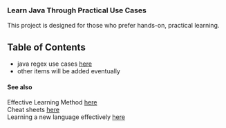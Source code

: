 ### Learn Java Through Practical Use Cases

This project is designed for those who prefer hands-on, practical learning.

## Table of Contents
  - java regex use cases [here](https://github.com/mohanadwalo/java-use-cases/blob/main/REGEX.md)
  - other items will be added eventually


#### See also

Effective Learning Method [here](https://github.com/mohanadwalo/effective-learning-methods)  
Cheat sheets [here](https://github.com/mohanadwalo/cheat-sheets)  
Learning a new language effectively [here](https://github.com/mohanadwalo/learning-a-new-language)  